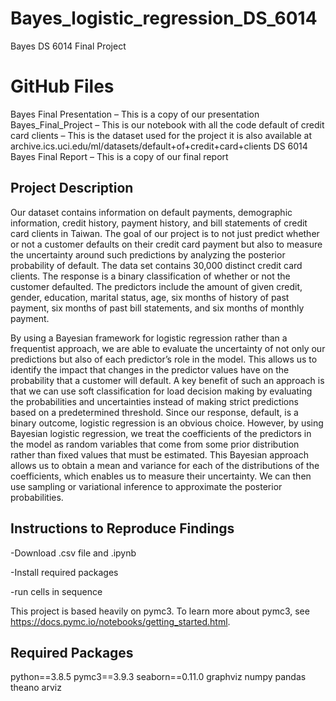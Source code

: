 # Bayes_logistic_regression_DS_6014
Bayes DS 6014 Final Project

# GitHub Files 
Bayes Final Presentation – This is a copy of our presentation 
Bayes_Final_Project – This is our notebook with all the code 
default of credit card clients – This is the dataset used for the project it is also available at archive.ics.uci.edu/ml/datasets/default+of+credit+card+clients
DS 6014 Bayes Final Report – This is a copy of our final report


## Project Description
Our dataset contains information on default payments, demographic information, credit history, payment history, and bill statements of credit card clients in Taiwan. The goal of our project is to not just predict whether or not a customer defaults on their credit card payment but also to measure the uncertainty around such predictions by analyzing the posterior probability of default. The data set contains 30,000 distinct credit card clients. The response is a binary classification of whether or not the customer defaulted. The predictors include the amount of given credit, gender, education, marital status, age, six months of history of past payment, six months of past bill statements, and six months of monthly payment.

By using a Bayesian framework for logistic regression rather than a frequentist approach, we are able to evaluate the uncertainty of not only our predictions but also of each predictor’s role in the model. This allows us to identify the impact that changes in the predictor values have on the probability that a customer will default. A key benefit of such an approach is that we can use soft classification for load decision making by evaluating the probabilities and uncertainties instead of making strict predictions based on a predetermined threshold.
Since our response, default, is a binary outcome, logistic regression is an obvious choice. However, by using Bayesian logistic regression, we treat the coefficients of the predictors in the model as random variables that come from some prior distribution rather than fixed values that must be estimated. This Bayesian approach allows us to obtain a mean and variance for each of the distributions of the coefficients, which enables us to measure their uncertainty. We can then use sampling or variational inference to approximate the posterior probabilities.

## Instructions to Reproduce Findings
-Download .csv file and .ipynb

-Install required packages

-run cells in sequence

This project is based heavily on pymc3. To learn more about pymc3, see https://docs.pymc.io/notebooks/getting_started.html. 

## Required Packages
python==3.8.5
pymc3==3.9.3
seaborn==0.11.0
graphviz
numpy
pandas
theano
arviz


